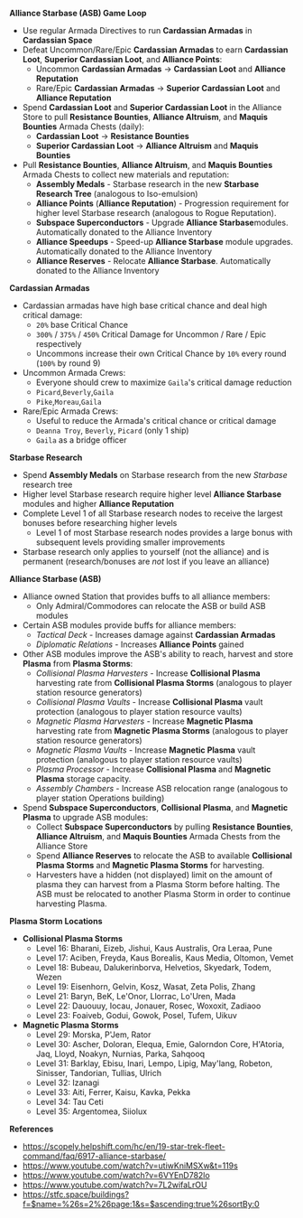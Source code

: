 __Alliance Starbase (ASB) Game Loop__
- Use regular Armada Directives to run **Cardassian Armadas** in **Cardassian Space**
- Defeat Uncommon/Rare/Epic **Cardassian Armadas** to earn **Cardassian Loot**,  **Superior Cardassian Loot**, and **Alliance Points**:
    - Uncommon **Cardassian Armadas** -> **Cardassian Loot** and **Alliance Reputation** 
    - Rare/Epic **Cardassian Armadas** -> **Superior Cardassian Loot** and **Alliance Reputation** 
- Spend **Cardassian Loot** and **Superior Cardassian Loot** in the Alliance Store to pull **Resistance Bounties**, **Alliance Altruism**, and **Maquis Bounties** Armada Chests (daily):
    - **Cardassian Loot** -> **Resistance Bounties**
    - **Superior Cardassian Loot** -> **Alliance Altruism** and **Maquis Bounties** 
- Pull **Resistance Bounties**, **Alliance Altruism**, and **Maquis Bounties** Armada Chests to collect new materials and reputation:
    - **Assembly Medals** - Starbase research in the new **Starbase Research Tree** (analogous to Iso-emulsion)
    - **Alliance Points** (**Alliance Reputation**) - Progression requirement for higher level Starbase research (analogous to Rogue Reputation).
    - **Subspace Superconductors** - Upgrade **Alliance Starbase**modules. Automatically donated to the Alliance Inventory
    - **Alliance Speedups** - Speed-up **Alliance Starbase** module upgrades. Automatically donated to the Alliance Inventory
    - **Alliance Reserves** - Relocate **Alliance Starbase**. Automatically donated to the Alliance Inventory

__Cardassian Armadas__
- Cardassian armadas have high base critical chance and deal high critical damage:
    - `20%` base Critical Chance
    - `300%` / `375%` / `450%` Critical Damage for Uncommon / Rare / Epic respectively
    - Uncommons increase their own Critical Chance by `10%` every round (`100%` by round 9)
- Uncommon Armada Crews:
    - Everyone should crew to maximize `Gaila`'s critical damage reduction
    - `Picard`,`Beverly`,`Gaila`
    - `Pike`,`Moreau`,`Gaila`
- Rare/Epic Armada Crews:
    - Useful to reduce the Armada's critical chance or critical damage
    - `Deanna Troy`, `Beverly`, `Picard` (only 1 ship)
    - `Gaila` as a bridge officer

__Starbase Research__
- Spend **Assembly Medals** on Starbase research from the new _Starbase_  research tree
- Higher level Starbase research require higher level **Alliance Starbase** modules and higher **Alliance Reputation**
- Complete Level 1 of all Starbase research nodes to receive the largest bonuses before researching higher levels
    - Level 1 of most Starbase research nodes provides a large bonus with subsequent levels providing smaller improvements
- Starbase research only applies to yourself (not the alliance) and is permanent (research/bonuses are _not_ lost if you leave an alliance) 

__Alliance Starbase (ASB)__
- Alliance owned Station that provides buffs to all alliance members:
    - Only Admiral/Commodores can relocate the ASB or build ASB modules
- Certain ASB modules provide buffs for alliance members:
    - _Tactical Deck_ - Increases damage against **Cardassian Armadas**
    - _Diplomatic Relations_ - Increases **Alliance Points** gained
- Other ASB modules improve the ASB's ability to reach, harvest and store **Plasma** from **Plasma Storms**:
    - _Collisional Plasma Harvesters_ - Increase **Collisional Plasma** harvesting rate from **Collisional Plasma Storms** (analogous to player station resource generators)
    - _Collisional Plasma Vaults_ - Increase **Collisional Plasma** vault protection (analogous to player station resource vaults)
    - _Magnetic Plasma Harvesters_ - Increase **Magnetic Plasma** harvesting rate from **Magnetic Plasma Storms** (analogous to player station resource generators)
    - _Magnetic Plasma Vaults_ - Increase **Magnetic Plasma** vault protection (analogous to player station resource vaults)
    - _Plasma Processor_ - Increase **Collisional Plasma** and **Magnetic Plasma** storage capacity.
    - _Assembly Chambers_ - Increase ASB relocation range (analogous to player station Operations building)
- Spend **Subspace Superconductors**, **Collisional Plasma**, and **Magnetic Plasma** to upgrade ASB modules:
    - Collect **Subspace Superconductors** by pulling **Resistance Bounties**, **Alliance Altruism**, and **Maquis Bounties** Armada Chests from the Alliance Store
    - Spend **Alliance Reserves** to relocate the ASB to available **Collisional Plasma Storms** and **Magnetic Plasma Storms** for harvesting.
    - Harvesters have a hidden (not displayed) limit on the amount of plasma they can harvest from a Plasma Storm before halting. The ASB must be relocated to another Plasma Storm in order to continue harvesting Plasma.
    
__Plasma Storm Locations__
- **Collisional Plasma Storms**
    - Level 16: Bharani, Eizeb, Jishui, Kaus Australis, Ora Leraa, Pune
    - Level 17: Aciben, Freyda, Kaus Borealis, Kaus Media, Oltomon, Vemet
    - Level 18: Bubeau, Dalukerinborva, Helvetios, Skyedark, Todem, Wezen
    - Level 19: Eisenhorn, Gelvin, Kosz, Wasat, Zeta Polis, Zhang
    - Level 21: Baryn, BeK, Le'Onor, Llorrac, Lo'Uren, Mada
    - Level 22: Dauouuy, Iocau, Jonauer, Rosec, Woxoxit, Zadiaoo
    - Level 23: Foaiveb, Godui, Gowok, Posel, Tufem, Uikuv
- **Magnetic Plasma Storms**
    - Level 29: Morska, P'Jem, Rator
    - Level 30: Ascher, Doloran, Elequa, Emie, Galorndon Core, H'Atoria, Jaq, Lloyd, Noakyn, Nurnias, Parka, Sahqooq
    - Level 31: Barklay, Ebisu, Inari, Lempo, Lipig, May'lang, Robeton, Sinisser, Tandorian, Tullias, Ulrich
    - Level 32: Izanagi
    - Level 33: Aiti, Ferrer, Kaisu, Kavka, Pekka
    - Level 34: Tau Ceti
    - Level 35: Argentomea, Siiolux
    
__References__
- https://scopely.helpshift.com/hc/en/19-star-trek-fleet-command/faq/6917-alliance-starbase/
- https://www.youtube.com/watch?v=utiwKniMSXw&t=119s
- https://www.youtube.com/watch?v=6VYEnD782lo
- https://www.youtube.com/watch?v=7L2wifaLrOU
- https://stfc.space/buildings?f=$name=%26s=2%26page:1&s=$ascending:true%26sortBy:0
